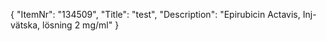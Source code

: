 {
  "ItemNr": "134509",
  "Title": "test",
  "Description": "Epirubicin Actavis, Inj-vätska, lösning 2 mg/ml"
}
